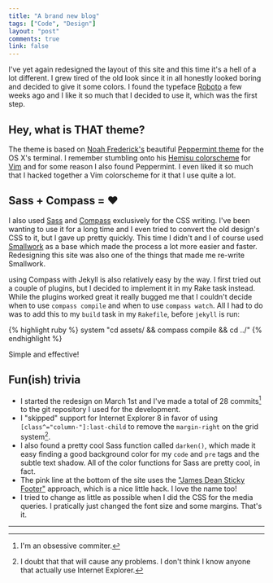 ```yaml
---
title: "A brand new blog"
tags: ["Code", "Design"]
layout: "post"
comments: true
link: false
---
```


I've yet again redesigned the layout of this site and this time it's a hell of
a lot different. I grew tired of the old look since it in all honestly looked
boring and decided to give it some colors. I found the typeface
[Roboto](http://www.google.com/webfonts/specimen/Roboto) a few weeks ago and
I like it so much that I decided to use it, which was the first step.

## Hey, what is THAT theme?

The theme is based on [Noah Frederick's](http://noahfrederick.com/) beautiful
[Peppermint
theme](http://noahfrederick.com/blog/2011/lion-terminal-theme-peppermint/) for
the OS X's terminal. I remember stumbling onto his [Hemisu
colorscheme](http://noahfrederick.com/vim-color-scheme-hemisu/) for
[Vim](http://www.vim.org/) and for some reason I also found Peppermint. I even
liked it so much that I hacked together a Vim colorscheme for it that I use
quite a lot.

## Sass + Compass = &hearts;

I also used [Sass](http://sass-lang.com/) and
[Compass](http://compass-style.org/) exclusively for the CSS writing. I've been
wanting to use it for a long time and I even tried to convert the old design's
CSS to it, but I gave up pretty quickly. This time I didn't and I of course used
[Smallwork](https://github.com/gummesson/smallwork) as a base which made the
process a lot more easier and faster. Redesigning this site was also one of the
things that made me re-write Smallwork.

using Compass with Jekyll is also relatively easy by the way. I first tried out
a couple of plugins, but I decided to implement it in my Rake task instead.
While the plugins worked great it really bugged me that I couldn't decide when
to use `compass compile` and when to use `compass watch`. All I had to do was to
add this to my `build` task in my `Rakefile`, before `jekyll` is run:

{% highlight ruby %}
system "cd assets/ && compass compile && cd ../"
{% endhighlight %}

Simple and effective!

## Fun(ish) trivia

- I started the redesign on March 1st and I've made a total of 28
commits[^20130309-1] to the git repository I used for the development.
- I "skipped" support for Internet Explorer 8 in favor of using
`[class^="column-"]:last-child` to remove the `margin-right` on the grid
system[^20130309-2].
- I also found a pretty cool Sass function called `darken()`, which made it easy
finding a good background color for my `code` and `pre` tags and the subtle text
shadow. All of the color functions for Sass are pretty cool, in fact.
- The pink line at the bottom of the site uses the ["James Dean Sticky
Footer"](http://mystrd.at/modern-clean-css-sticky-footer/) approach, which is
a nice little hack. I love the name too!
- I tried to change as little as possible when I did the CSS for the media
queries. I pratically just changed the font size and some margins. That's it.

* * *

[^20130309-1]: I'm an obsessive commiter.

[^20130309-2]: I doubt that that will cause any problems. I don't think I know anyone that actually use Internet Explorer.
